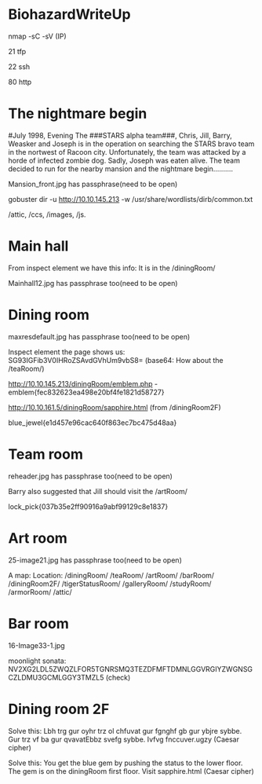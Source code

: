 # BiohazardWriteUp
nmap -sC -sV (IP)

21 tfp

22 ssh

80 http

# The nightmare begin
#July 1998, Evening
The ###STARS alpha team###, Chris, Jill, Barry, Weasker and Joseph is in the operation on searching the STARS bravo team in the nortwest of Racoon city. Unfortunately, the team was attacked by a horde of infected zombie dog. Sadly, Joseph was eaten alive. The team decided to run for the nearby mansion and the nightmare begin..........

Mansion_front.jpg has passphrase(need to be open)

gobuster dir -u http://10.10.145.213 -w /usr/share/wordlists/dirb/common.txt 

/attic, /ccs, /images, /js.

# Main hall
From inspect element we have this info:  It is in the /diningRoom/ 

Mainhall12.jpg has passphrase too(need to be open)

# Dining room
maxresdefault.jpg has passphrase too(need to be open)

Inspect element the page shows us: SG93IGFib3V0IHRoZSAvdGVhUm9vbS8= (base64: How about the /teaRoom/)

http://10.10.145.213/diningRoom/emblem.php - emblem{fec832623ea498e20bf4fe1821d58727}

http://10.10.161.5/diningRoom/sapphire.html (from /diningRoom2F)

blue_jewel{e1d457e96cac640f863ec7bc475d48aa} 

# Team room
reheader.jpg has passphrase too(need to be open)

Barry also suggested that Jill should visit the /artRoom/

lock_pick{037b35e2ff90916a9abf99129c8e1837}

# Art room

25-image21.jpg has passphrase too(need to be open)

A map: Location:
/diningRoom/
/teaRoom/
/artRoom/
/barRoom/
/diningRoom2F/
/tigerStatusRoom/
/galleryRoom/
/studyRoom/
/armorRoom/
/attic/

# Bar room

16-Image33-1.jpg

moonlight sonata: NV2XG2LDL5ZWQZLFOR5TGNRSMQ3TEZDFMFTDMNLGGVRGIYZWGNSGCZLDMU3GCMLGGY3TMZL5 (check)

# Dining room 2F

Solve this: Lbh trg gur oyhr trz ol chfuvat gur fgnghf gb gur ybjre sybbe. Gur trz vf ba gur qvavatEbbz svefg sybbe. Ivfvg fnccuver.ugzy (Caesar cipher<rot13>)

Solve this: You get the blue gem by pushing the status to the lower floor. The gem is on the diningRoom first floor. Visit sapphire.html (Caesar cipher<rot13>)
















